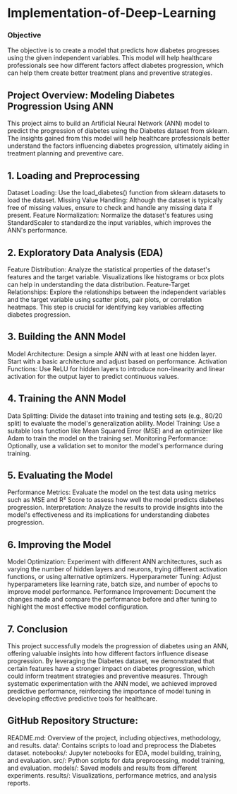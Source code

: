 # Implementation-of-Deep-Learning

### Objective

The objective is to create a model that predicts how diabetes progresses using the given independent variables. This model will help healthcare professionals see how different factors affect diabetes progression, which can help them create better treatment plans and preventive strategies.

## Project Overview: Modeling Diabetes Progression Using ANN

This project aims to build an Artificial Neural Network (ANN) model to predict the progression of diabetes using the Diabetes dataset from sklearn. The insights gained from this model will help healthcare professionals better understand the factors influencing diabetes progression, ultimately aiding in treatment planning and preventive care.

## 1. Loading and Preprocessing

Dataset Loading: Use the load_diabetes() function from sklearn.datasets to load the dataset.
Missing Value Handling: Although the dataset is typically free of missing values, ensure to check and handle any missing data if present.
Feature Normalization: Normalize the dataset's features using StandardScaler to standardize the input variables, which improves the ANN's performance.

## 2. Exploratory Data Analysis (EDA)

Feature Distribution: Analyze the statistical properties of the dataset's features and the target variable. Visualizations like histograms or box plots can help in understanding the data distribution.
Feature-Target Relationships: Explore the relationships between the independent variables and the target variable using scatter plots, pair plots, or correlation heatmaps. This step is crucial for identifying key variables affecting diabetes progression.

## 3. Building the ANN Model

Model Architecture: Design a simple ANN with at least one hidden layer. Start with a basic architecture and adjust based on performance.
Activation Functions: Use ReLU for hidden layers to introduce non-linearity and linear activation for the output layer to predict continuous values.

## 4. Training the ANN Model

Data Splitting: Divide the dataset into training and testing sets (e.g., 80/20 split) to evaluate the model's generalization ability.
Model Training: Use a suitable loss function like Mean Squared Error (MSE) and an optimizer like Adam to train the model on the training set.
Monitoring Performance: Optionally, use a validation set to monitor the model's performance during training.

## 5. Evaluating the Model

Performance Metrics: Evaluate the model on the test data using metrics such as MSE and R² Score to assess how well the model predicts diabetes progression.
Interpretation: Analyze the results to provide insights into the model's effectiveness and its implications for understanding diabetes progression.

## 6. Improving the Model

Model Optimization: Experiment with different ANN architectures, such as varying the number of hidden layers and neurons, trying different activation functions, or using alternative optimizers.
Hyperparameter Tuning: Adjust hyperparameters like learning rate, batch size, and number of epochs to improve model performance.
Performance Improvement: Document the changes made and compare the performance before and after tuning to highlight the most effective model configuration.

## 7. Conclusion

This project successfully models the progression of diabetes using an ANN, offering valuable insights into how different factors influence disease progression. By leveraging the Diabetes dataset, we demonstrated that certain features have a stronger impact on diabetes progression, which could inform treatment strategies and preventive measures. Through systematic experimentation with the ANN model, we achieved improved predictive performance, reinforcing the importance of model tuning in developing effective predictive tools for healthcare.

## GitHub Repository Structure:

README.md: Overview of the project, including objectives, methodology, and results.
data/: Contains scripts to load and preprocess the Diabetes dataset.
notebooks/: Jupyter notebooks for EDA, model building, training, and evaluation.
src/: Python scripts for data preprocessing, model training, and evaluation.
models/: Saved models and results from different experiments.
results/: Visualizations, performance metrics, and analysis reports.


 
